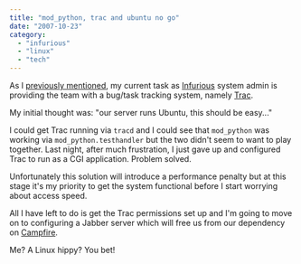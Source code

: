 ```yaml
---
title: "mod_python, trac and ubuntu no go"
date: "2007-10-23"
category:
  - "infurious"
  - "linux"
  - "tech"
---
```


As I [previously mentioned](/2007/10/19/with-infurious-intent/), my current task as [Infurious](http://infurious.com/) system admin is providing the team with a bug/task tracking system, namely [Trac](http://trac.edgewall.org/).

My initial thought was: "our server runs Ubuntu, this should be easy..."

I could get Trac running via `tracd` and I could see that `mod_python` was working via `mod_python.testhandler` but the two didn't seem to want to play together. Last night, after much frustration, I just gave up and configured Trac to run as a CGI application. Problem solved.

Unfortunately this solution will introduce a performance penalty but at this stage it's my priority to get the system functional before I start worrying about access speed.

All I have left to do is get the Trac permissions set up and I'm going to move on to configuring a Jabber server which will free us from our dependency on [Campfire](http://campfirenow.com/).

Me? A Linux hippy? You bet!
